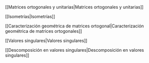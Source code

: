 [[Matrices ortogonales y unitarias|Matrices ortogonales y unitarias]]

[[Isometrías|Isometrías]]

[[Caracterización geométrica de matrices ortogonal|Caracterización geométrica de matrices ortogonales]]

[[Valores singulares|Valores singulares]]

[[Descomposición en valores singulares|Descomposición en valores singulares]]